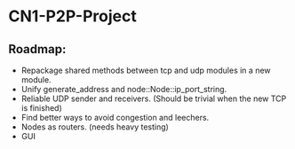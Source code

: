 # CN1-P2P-Project
## Roadmap: 
* Repackage shared methods between tcp and udp modules in a new module.
* Unify generate_address and node::Node::ip_port_string.
* Reliable UDP sender and receivers. (Should be trivial when the new TCP is finished)
* Find better ways to avoid congestion and leechers.
* Nodes as routers. (needs heavy testing)
* GUI
